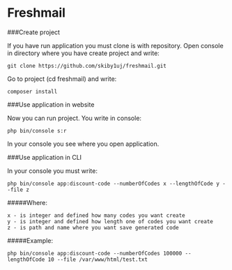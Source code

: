# Freshmail

###Create project

If you have run application you must clone is with repository. 
Open console in directory where you have create project and write:

    git clone https://github.com/skiby1uj/freshmail.git

Go to project (cd freshmail) and write:

    composer install

###Use application in website

Now you can run project. You write in console:

    php bin/console s:r

In your console you see where you open application.

###Use application in CLI

In your console you must write:

    php bin/console app:discount-code --numberOfCodes x --lengthOfCode y --file z

#####Where:

    x - is integer and defined how many codes you want create
    y - is integer and defined how length one of codes you want create
    z - is path and name where you want save generated code
#####Example:

    php bin/console app:discount-code --numberOfCodes 100000 --lengthOfCode 10 --file /var/www/html/test.txt